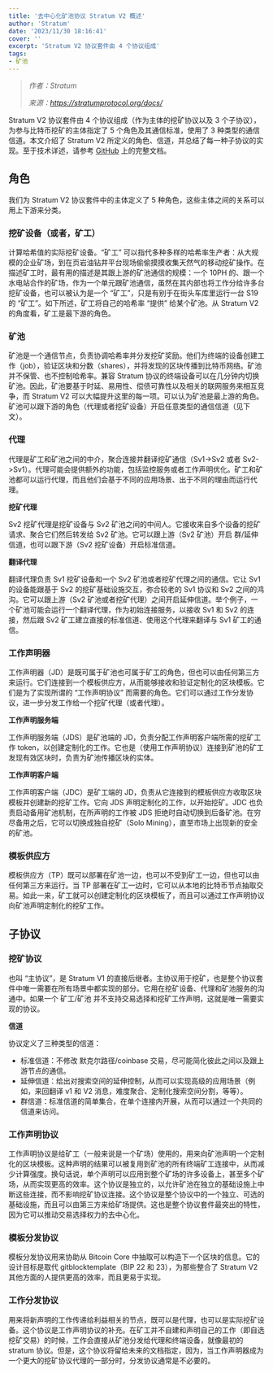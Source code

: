 ```yaml
---
title: '去中心化矿池协议 Stratum V2 概述'
author: 'Stratum'
date: '2023/11/30 18:16:41'
cover: ''
excerpt: 'Stratum V2 协议套件由 4 个协议组成'
tags:
- 矿池
---
```



> *作者：Stratum*
> 
> *来源：<https://stratumprotocol.org/docs/>*



Stratum V2 协议套件由 4 个协议组成（作为主体的挖矿协议以及 3 个子协议），为参与比特币挖矿的主体指定了 5 个角色及其通信标准，使用了 3 种类型的通信信道。本文介绍了 Stratum V2 所定义的角色、信道，并总结了每一种子协议的实现。至于技术详述，请参考 [GitHub](https://www.github.com/stratum-mining/sv2-spec) 上的完整文档。

## 角色

我们为 Stratum V2 协议套件中的主体定义了 5 种角色，这些主体之间的关系可以用上下游来分类。

### 挖矿设备（或者，矿工）

计算哈希值的实际挖矿设备。“矿工” 可以指代多种多样的哈希率生产者：从大规模的企业矿场，到在页岩油钻井平台现场偷偷摸摸收集天然气的移动挖矿操作。在描述矿工时，最有用的描述是其跟上游的矿池通信的规模：一个 10PH 的、跟一个水电站合作的矿场，作为一个单元跟矿池通信，虽然在其内部也将工作分给许多台挖矿设备，也可以被认为是一个 “矿工”，只是有别于在街头车库里运行一台 S19 的 “矿工”。如下所述，矿工将自己的哈希率 “提供” 给某个矿池。从 Stratum V2 的角度看，矿工是最下游的角色。

### 矿池

矿池是一个通信节点，负责协调哈希率并分发挖矿奖励。他们为终端的设备创建工作（job），验证区块和分数（shares），并将发现的区块传播到比特币网络。矿池并不保管、也不控制哈希率。兼容 Stratum 协议的终端设备可以在几分钟内切换矿池。因此，矿池要基于时延、易用性、偿债可靠性以及相关的联网服务来相互竞争，而 Stratum V2 可以大幅提升这里的每一项。可以认为矿池是最上游的角色。矿池可以跟下游的角色（代理或者挖矿设备）开启任意类型的通信信道（见下文）。

### 代理

代理是矿工和矿池之间的中介，聚合连接并翻译挖矿通信（Sv1->Sv2 或者 Sv2->Sv1）。代理可能会提供额外的功能，包括监控服务或者工作声明优化。矿工和矿池都可以运行代理，而且他们会基于不同的应用场景、出于不同的理由而运行代理。

**挖矿代理**

Sv2 挖矿代理是挖矿设备与 Sv2 矿池之间的中间人。它接收来自多个设备的挖矿请求、聚合它们然后转发给 Sv2 矿池。它可以跟上游（Sv2 矿池）开启 群/延伸 信道，也可以跟下游（Sv2 挖矿设备）开启标准信道。

**翻译代理**

翻译代理负责 Sv1 挖矿设备和一个 Sv2 矿池或者挖矿代理之间的通信。它让 Sv1 的设备能跟基于 Sv2 的挖矿基础设施交互，弥合较老的 Sv1 协议和 Sv2 之间的鸿沟。它可以跟上游（Sv2 矿池或者挖矿代理）之间开启延伸信道。举个例子，一个矿池可能会运行一个翻译代理，作为初始连接服务，以接收 Sv1 和 Sv2 的连接，然后跟 Sv2 矿工建立直接的标准信道、使用这个代理来翻译与 Sv1 矿工的通信。

### 工作声明器

工作声明器（JD）是既可属于矿池也可属于矿工的角色，但也可以由任何第三方来运行。它们连接到一个模板供应方，从而能够接收和验证定制化的区块模板。它们是为了实现所谓的 “工作声明协议” 而需要的角色。它们可以通过工作分发协议，进一步分发工作给一个挖矿代理（或者代理）。

**工作声明服务端**

工作声明服务端（JDS）是矿池端的 JD，负责分配工作声明客户端所需的挖矿工作 token，以创建定制化的工作。它也是（使用工作声明协议）连接到矿池的矿工发现有效区块时，负责为矿池传播区块的实体。

**工作声明客户端**

工作声明客户端（JDC）是矿工端的 JD，负责从它连接到的模板供应方收取区块模板并创建新的挖矿工作。它向 JDS 声明定制化的工作，以开始挖矿。JDC 也负责启动备用矿池机制，在所声明的工作被 JDS 拒绝时自动切换到后备矿池。在穷尽备用之后，它可以切换成独自挖矿（Solo Mining），直至市场上出现新的安全的矿池。

### 模板供应方

模板供应方（TP）既可以部署在矿池一边，也可以不受到矿工一边，但也可以由任何第三方来运行。当 TP 部署在矿工一边时，它可以从本地的比特币节点抽取交易。如此一来，矿工就可以创建定制化的区块模板了，而且可以通过工作声明协议向矿池声明定制化的挖矿工作。

## 子协议

### 挖矿协议

也叫 “主协议”，是 Stratum V1 的直接后继者。主协议用于挖矿，也是整个协议套件中唯一需要在所有场景中都实现的部分。它用在挖矿设备、代理和矿池服务的沟通中。如果一个 矿工/矿池 并不支持交易选择和挖矿工作声明，这就是唯一需要实现的协议。

**信道**

协议定义了三种类型的信道：

- 标准信道：不修改 默克尔路径/coinbase 交易，尽可能简化彼此之间以及跟上游节点的通信。
- 延伸信道：给出对搜索空间的延伸控制，从而可以实现高级的应用场景（例如，来回翻译 v1 和 V2 消息，难度聚合、定制化搜索空间分割，等等）。
- 群信道：标准信道的简单集合，在单个连接内开展，从而可以通过一个共同的信道来访问。

### 工作声明协议

工作声明协议是给矿工（一般来说是一个矿场）使用的，用来向矿池声明一个定制化的区块模板。这种声明的结果可以被复用到矿池的所有终端矿工连接中，从而减少计算强度。换句话说，单个声明可以应用到整个矿场的许多设备上，甚至多个矿场，从而实现更高的效率。这个协议是独立的，以允许矿池在独立的基础设施上中断这些连接，而不影响挖矿协议连接。这个协议是整个协议中的一个独立、可选的基础设施，而且可以由第三方来给矿场提供。这也是整个协议套件最突出的特性，因为它可以推动交易选择权力的去中心化。

### 模板分发协议

模板分发协议用来协助从 Bitcoin Core 中抽取可以构造下一个区块的信息。它的设计目标是取代 gitblocktemplate（BIP 22 和 23），为那些整合了 Stratum V2 其他方面的人提供更高的效率，而且更易于实现。

### 工作分发协议

用来将新声明的工作传递给利益相关的节点，既可以是代理，也可以是实际挖矿设备。这个协议是工作声明协议的补充。在矿工并不自建和声明自己的工作（即自选挖矿交易）的时候，工作会直接从矿池分发给代理和终端设备，就像最初的 stratum 协议。但是，这个协议将留给未来的文档指定，因为，当工作声明器成为一个更大的挖矿协议代理的一部分时，分发协议通常是不必要的。

